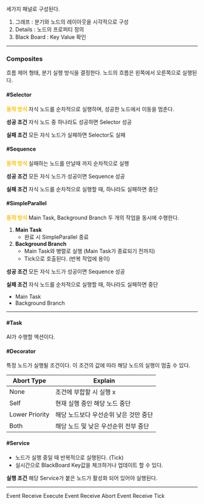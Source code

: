 세가지 패널로 구성된다.
1. 그래프 : 분기와 노드의 레이아웃을 시각적으로 구성
2. Details : 노드의 프로퍼티 정의
3. Black Board : Key Value 확인
---
### Composites
흐름 제어 형태, 분기 실행 방식을 결정한다.
노드의 흐름은 왼쪽에서 오른쪽으로 실행된다.

#### #Selector
__<span style="color:rgb(255, 192, 0)">동작 방식</span>__
자식 노드를 순차적으로 실행하며, 성공한 노드에서 이동을 멈춘다.

__성공 조건__
자식 노드 중 하나라도 성공하면 Selector 성공

__실패 조건__
모든 자식 노드가 실패하면 Selector도 실패

#### #Sequence
__<span style="color:rgb(255, 192, 0)">동작 방식</span>__
실패하는 노드를 만날때 까지 순차적으로 실행

__성공 조건__
모든 자식 노드가 성공이면 Sequence 성공 

__실패 조건__
자식 노드를 순차적으로 실행할 때, 하나라도 실패하면 중단

#### #SimpleParallel
__<span style="color:rgb(255, 192, 0)">동작 방식</span>__
Main Task, Background Branch 두 개의 작업을 동시에 수행한다.
1. __Main Task__
	- 완료 시 SimpleParallel 종료 
2. __Background Branch__
	- Main Task와 병렬로 실행 (Main Task가 종료되기 전까지)
	- Tick으로 호출된다. (반복 작업에 용이)

__성공 조건__
모든 자식 노드가 성공이면 Sequence 성공 

__실패 조건__
자식 노드를 순차적으로 실행할 때, 하나라도 실패하면 중단
- Main Task
- Background Branch

---
#### #Task
AI가 수행할 액션이다.

#### #Decorator
특정 노드가 실행될 조건이다.
이 조건의 값에 따라 해당 노드의 실행이 멈출 수 있다.

| Abort Type | Explain |
|---|---|
| None | 조건에 부합할 시 실행 x |
| Self | 현재 실행 중인 해당 노드 중단 |
| Lower Priority | 해당 노드보다 우선순위 낮은 것만 중단 |
| Both | 해당 노드 및 낮은 우선순위 전부 중단 |

#### #Service
- 노드가 실행 중일 때 반복적으로 실행된다. (Tick)
- 실시간으로 BlackBoard Key값을 체크하거나 업데이트 할 수 있다.

__실행 조건__
해당 Service가 붙은 노드가 활성화 되어 있어야 실행된다.

---

Event Receive Execute
Event Receive Abort
Event Receive Tick

